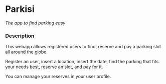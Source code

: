# Parkisi

_The app to find parking easy_

### Description

This webapp allows registered users to find, reserve and pay a parking slot all around the globe.

Register an user, insert a location, insert the date, find the parking that fits your needs best, reserve an slot, and pay for it.

You can manage your reserves in your user profile.
